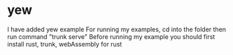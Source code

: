 # yew
I have added yew example
For running my examples, cd into the folder then run command "trunk serve"
Before running my example you should first install rust, trunk, webAssembly for rust